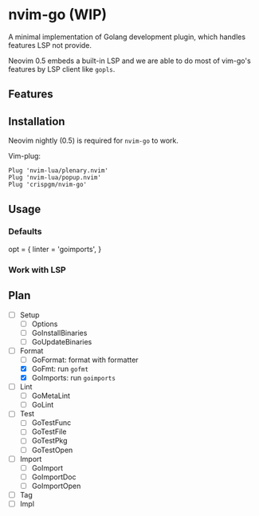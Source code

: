 # nvim-go (WIP)

A minimal implementation of Golang development plugin, which handles features LSP not provide.

Neovim 0.5 embeds a built-in LSP and we are able to do most of vim-go's features by LSP client like `gopls`.

## Features

## Installation

Neovim nightly (0.5) is required for `nvim-go` to work.

Vim-plug:
```viml
Plug 'nvim-lua/plenary.nvim'
Plug 'nvim-lua/popup.nvim'
Plug 'crispgm/nvim-go'
```

## Usage

### Defaults

opt = {
    linter = 'goimports',
}

### Work with LSP

## Plan

- [ ] Setup
  - [ ] Options
  - [ ] GoInstallBinaries
  - [ ] GoUpdateBinaries
- [ ] Format
  - [ ] GoFormat: format with formatter
  - [x] GoFmt: run `gofmt`
  - [x] GoImports: run `goimports`
- [ ] Lint
  - [ ] GoMetaLint
  - [ ] GoLint
- [ ] Test
  - [ ] GoTestFunc
  - [ ] GoTestFile
  - [ ] GoTestPkg
  - [ ] GoTestOpen
- [ ] Import
  - [ ] GoImport
  - [ ] GoImportDoc
  - [ ] GoImportOpen
- [ ] Tag
- [ ] Impl
